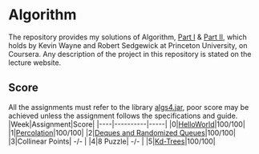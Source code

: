 # Algorithm

The repository provides my solutions of Algorithm, [Part I](https://www.coursera.org/learn/algorithms-part1?) & [Part II](https://www.coursera.org/learn/algorithms-part2?), which holds by Kevin Wayne and Robert Sedgewick at Princeton University, on Coursera.
Any description of the project in this repository is stated on the lecture website.

## Score
All the assignments must refer to the library [algs4.jar](https://algs4.cs.princeton.edu/code/), poor score may be achieved unless the assignment follows the specifications and guide.
|Week|Assignment|Score|
|----|----------|-----|
|0|[HelloWorld](https://github.com/Pandede/Algorithm/tree/master/HelloWorld)|100/100|
|1|[Percolation](https://github.com/Pandede/Algorithm/tree/master/Percolation)|100/100|
|2|[Deques and Randomized Queues](https://github.com/Pandede/Algorithm/tree/master/Queues)|100/100|
|3|Collinear Points| -/- |
|4|8 Puzzle| -/- |
|5|[Kd-Trees](https://github.com/Pandede/Algorithm/tree/master/KdTree)|100/100|
